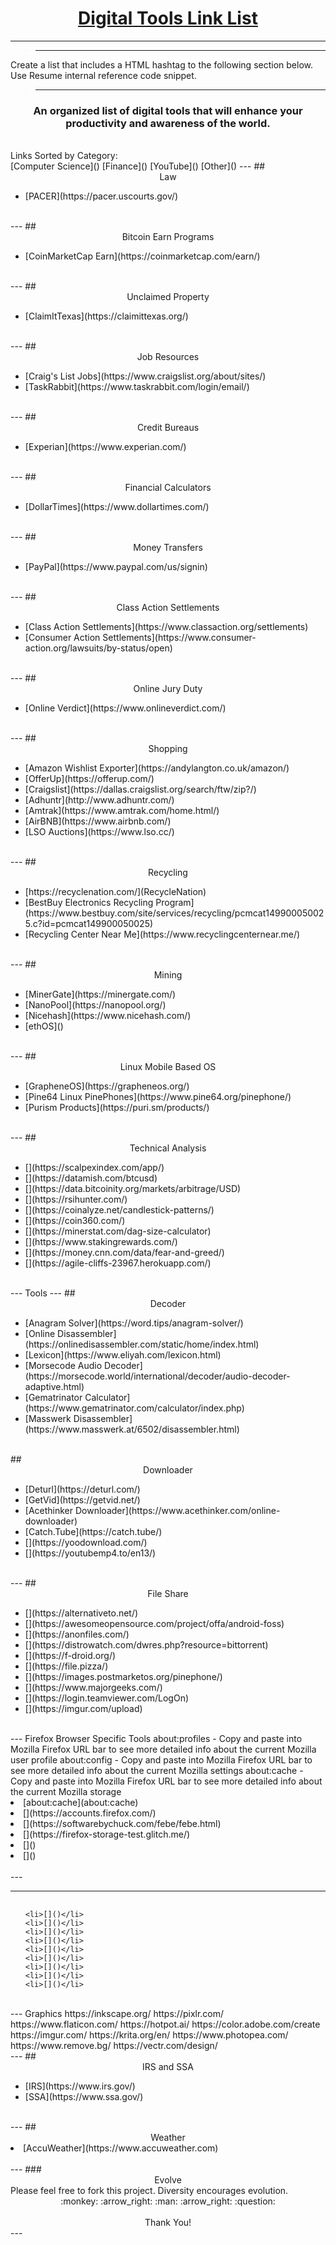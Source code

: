 # <center><u>**Digital Tools Link List**</u>
---
>---
Create a list that includes a HTML hashtag to the following section below. Use Resume internal reference code snippet.
>---

### <center>An organized list of digital tools that will enhance your productivity and awareness of the world.</center>
<br>
Links Sorted by Category:<br>
[Computer Science]()
[Finance]()
[YouTube]()
[Other]()
---
## <center>Law</center>
<ul>
    <li>[PACER](https://pacer.uscourts.gov/)</li>
</ul>
<br>
---
## <center>Bitcoin Earn Programs</center>
<ul>
    <li>[CoinMarketCap Earn](https://coinmarketcap.com/earn/)</li>
</ul>
<br>
---
## <center>Unclaimed Property</center>
<ul>
    <li>[ClaimItTexas](https://claimittexas.org/)</li>
</ul>
<br>
---
## <center>Job Resources</center>
<ul>
    <li>[Craig's List Jobs](https://www.craigslist.org/about/sites/)</li>
    <li>[TaskRabbit](https://www.taskrabbit.com/login/email/)</li>
</ul>
<br>
---
## <center>Credit Bureaus</center>
<ul>
    <li>[Experian](https://www.experian.com/)</li>
</ul>
<br>
---
## <center>Financial Calculators</center>
<ul>
    <li>[DollarTimes](https://www.dollartimes.com/)</li>
</ul>
<br>
---
## <center>Money Transfers</center>
<ul>
    <li>[PayPal](https://www.paypal.com/us/signin)</li>
</ul>
<br>
---
## <center>Class Action Settlements</center>
<ul>
    <li>[Class Action Settlements](https://www.classaction.org/settlements)</li>
    <li>[Consumer Action Settlements](https://www.consumer-action.org/lawsuits/by-status/open)</li>
</ul>
<br>
---
## <center>Online Jury Duty</center>
<ul>
    <li>[Online Verdict](https://www.onlineverdict.com/)</li>
</ul>
<br>
---
## <center>Shopping</center>
<ul>
    <li>[Amazon Wishlist Exporter](https://andylangton.co.uk/amazon/)</li>
    <li>[OfferUp](https://offerup.com/)</li>
    <li>[Craigslist](https://dallas.craigslist.org/search/ftw/zip?/)</li>
    <li>[Adhuntr](http://www.adhuntr.com/)</li>
    <li>[Amtrak](https://www.amtrak.com/home.html/)</li>
    <li>[AirBNB](https://www.airbnb.com/)</li>
    <li>[LSO Auctions](https://www.lso.cc/)</li>
</ul>
<br>
---
## <center>Recycling</center>
<ul>
    <li>[https://recyclenation.com/](RecycleNation)</li>
    <li>[BestBuy Electronics Recycling Program](https://www.bestbuy.com/site/services/recycling/pcmcat149900050025.c?id=pcmcat149900050025)</li>
    <li>[Recycling Center Near Me](https://www.recyclingcenternear.me/)</li>
</ul>
<br>
---
## <center>Mining</center>
<ul>
    <li>[MinerGate](https://minergate.com/)</li>
    <li>[NanoPool](https://nanopool.org/)</li>
    <li>[Nicehash](https://www.nicehash.com/)</li>
    <li>[ethOS]()</li>
</ul>
<br>
---
## <center>Linux Mobile Based OS</center>
<ul>
    <li>[GrapheneOS](https://grapheneos.org/)</li>
    <li>[Pine64 Linux PinePhones](https://www.pine64.org/pinephone/)</li>
    <li>[Purism Products](https://puri.sm/products/)</li>
</ul>
<br>
---
## <center>Technical Analysis</center>
<ul>
    <li>[](https://scalpexindex.com/app/)</li>
    <li>[](https://datamish.com/btcusd)</li>
    <li>[](https://data.bitcoinity.org/markets/arbitrage/USD)</li>
    <li>[](https://rsihunter.com/)</li>
    <li>[](https://coinalyze.net/candlestick-patterns/)</li>
    <li>[](https://coin360.com/)</li>
    <li>[](https://minerstat.com/dag-size-calculator)</li>
    <li>[](https://www.stakingrewards.com/)</li>
    <li>[](https://money.cnn.com/data/fear-and-greed/)</li>
    <li>[](https://agile-cliffs-23967.herokuapp.com/)</li>
</ul>
<br>
---
Tools
---
## <center>Decoder</center>
<ul>
    <li>[Anagram Solver](https://word.tips/anagram-solver/)</li>
    <li>[Online Disassembler](https://onlinedisassembler.com/static/home/index.html)</li>
    <li>[Lexicon](https://www.eliyah.com/lexicon.html)</li>
    <li>[Morsecode Audio Decoder](https://morsecode.world/international/decoder/audio-decoder-adaptive.html)</li>
    <li>[Gematrinator Calculator](https://www.gematrinator.com/calculator/index.php)</li>
    <li>[Masswerk Disassembler](https://www.masswerk.at/6502/disassembler.html)</li>
</ul>
<br>
## <center>Downloader</center>
<ul>
    <li>[Deturl](https://deturl.com/)</li>
    <li>[GetVid](https://getvid.net/)</li>
    <li>[Acethinker Downloader](https://www.acethinker.com/online-downloader)</li>
    <li>[Catch.Tube](https://catch.tube/)</li>
    <li>[](https://yoodownload.com/)</li>
    <li>[](https://youtubemp4.to/en13/)</li>
</ul>
<br>
---
## <center>File Share</center>
<ul>
    <li>[](https://alternativeto.net/)</li>
    <li>[](https://awesomeopensource.com/project/offa/android-foss)</li>
    <li>[](https://anonfiles.com/)</li>
    <li>[](https://distrowatch.com/dwres.php?resource=bittorrent)</li>
    <li>[](https://f-droid.org/)</li>
    <li>[](https://file.pizza/)</li>
    <li>[](https://images.postmarketos.org/pinephone/)</li>
    <li>[](https://www.majorgeeks.com/)</li>
    <li>[](https://login.teamviewer.com/LogOn)</li>
    <li>[](https://imgur.com/upload)</li>
</ul>
<br>
---
Firefox Browser Specific Tools
about:profiles - Copy and paste into Mozilla Firefox URL bar to see more detailed info about the current Mozilla user profile
about:config - Copy and paste into Mozilla Firefox URL bar to see more detailed info about the current Mozilla settings
about:cache - Copy and paste into Mozilla Firefox URL bar to see more detailed info about the current Mozilla storage
    <li>[about:cache](about:cache)</li>
    <li>[](https://accounts.firefox.com/)</li>
    <li>[](https://softwarebychuck.com/febe/febe.html)</li>
    <li>[](https://firefox-storage-test.glitch.me/)</li>
    <li>[]()</li>
    <li>[]()</li>
</ul>
<br>
---



---
## <center></center>
<ul>

    <li>[]()</li>
    <li>[]()</li>
    <li>[]()</li>
    <li>[]()</li>
    <li>[]()</li>
    <li>[]()</li>
    <li>[]()</li>
    <li>[]()</li>
    <li>[]()</li>
</ul>
<br>
---
Graphics
https://inkscape.org/
https://pixlr.com/
https://www.flaticon.com/
https://hotpot.ai/
https://color.adobe.com/create
https://imgur.com/
https://krita.org/en/
https://www.photopea.com/
https://www.remove.bg/
https://vectr.com/design/
</ul>
<br>
---
## <center>IRS and SSA</center>
<ul>
    <li>[IRS](https://www.irs.gov/)</li>
    <li>[SSA](https://www.ssa.gov/)</li>
</ul>
<br>
---
## <center>Weather</center>
    <li>[AccuWeather](https://www.accuweather.com)</li>
<br>
---
### <center>Evolve</center>
Please feel free to fork this project. Diversity encourages evolution.
<br>
<center>:monkey: :arrow_right: :man: :arrow_right: :question:</center>
<br>
<center>Thank You!</center>
---

<!--

---
## <center></center>
<ul>

    <li>[]()</li>
    <li>[]()</li>
    <li>[]()</li>
    <li>[]()</li>
    <li>[]()</li>
    <li>[]()</li>
    <li>[]()</li>
    <li>[]()</li>
    <li>[]()</li>
</ul>
<br>
---
Tails
https://tails.boum.org/
https://freephonenum.com/
https://www.burnerapp.com/

Computer Science
https://www2.staffingindustry.com/Editorial/Archived-Blog-Posts/Adam-Pode-s-Blog/Probably-the-best-file-naming-convention-ever

Programs
http://www.cross-plus-a.com/balabolka.htm

Laptop Installed
Take pictures of CCleaner or installed programs application that lists all installed apps
C:\Users\Ninja\Documents\Sean\Programs\Backups\Registry\CCleaner Lists\CCleaner Lap Lists
---
## <center>Desktop Programs</center>
<ul>
    <li>[BulkRenameUtility]](https://www.bulkrenameutility.co.uk/)</li>
    <li>[DupeGuru]()</li>
    <li>[Exodus]()</li>
    <li>[Deluge]()</li>
    <li>[Firefox]()</li>
    <li>[CCleaner]()</li>
    <li>[7Zip]()</li>
    <li>[Adobe Reader]()</li>
    <li>[Java]()</li>
    <li>[K Lite Codec Pack]()</li>
    <li>[Magic Disc]()</li>
    <li>[OpenOffice]()</li>
    <li>[MagicISO]()</li>
    <li>[Jing]()</li>
    <li>[Recuva]()</li>
</ul>
<br>
---
## <center>Mobile Applications</center>
<ul>

    <li>[Adobe Acrobat]()</li>
    <li>[Authy]()</li>
    <li>[AZ Screen Recorder]()</li>
    <li>[BofA]()</li>
    <li>[Calculator]()</li>
    <li>[Calendar]()</li>
    <li>[Call Recorder]()</li>
    <li>[Camera]()</li>
    <li>[Clock]()</li>
    <li>[Contacts]()</li>
    <li>[dminder]()</li>
    <li>[Duolingo]()</li>
    <li>[Email]()</li>
    <li>[Firefox]()</li>
    <li>[Gallery]()</li>
    <li>[Hackers Keyboard]()</li>
    <li>[LastPass]()</li>
    <li>[Lux Light Meter]()</li>
    <li>[Maps]()</li>
    <li>[Messages]()</li>
    <li>[My Files]()</li>
    <li>[Orbot]()</li>
    <li>[PayPal]()</li>
    <li>[Phone]()</li>
    <li>[ProtonMail]()</li>
    <li>[RAR]()</li>
    <li>[Notes]()</li>
    <li>[Signal]()</li>
    <li>[Tor Browser]()</li>
    <li>[TryMyUI]()</li>
    <li>[VLC]()</li>
    <li>[YouTube]()</li>
    <li>[]()</li>
    <li>[]()</li>
    <li>[](https://www.computerworld.com/article/2849263/doxxing-defense-remove-your-personal-info-from-data-brokers.html)</li>
    <li>[]()</li>
    <li>[](https://justgetflux.com/)</li>
    <li>[](https://www.pacermonitor.com/)</li>
</ul>
<br>
---
## <center></center>
<ul>
    <li>[]()</li>
    <li>[]()</li>
    <li>[]()</li>
    <li>[]()</li>
    <li>[]()</li>
    <li>[]()</li>
    <li>[]()</li>
    <li>[]()</li>
    <li>[]()</li>
    <li>[]()</li>
    <li>[]()</li>
    <li>[]()</li>
    <li>[]()</li>
    <li>[]()</li>
    <li>[]()</li>
    <li>[]()</li>
    <li>[]()</li>
    <li>[]()</li>
    <li>[]()</li>
</ul>
<br>
---
## <center>Email Providers</center>
<ul>
    <li>[CTemplar]()</li>
    <li>[Cock.li](cock.li)</li>
    <li>[Cocaine.Ninja](https://cocaine.ninja/)</li>
</ul>
<br>
---
## <center>Real Estate</center>
<ul>
    <li>[Auction](auction.com)</li>
    <li>[Foreclosure](foreclosure.com)</li>
    <li>[HomePath](homepath.com)</li>
    <li>[HUD](hud.gov)</li>
    <li>[Zillow](zillow.com)</li>
    <li>[Realtor.com]realtor.com()</li>
    <li>[RealtyTrac]()</li>
    <li>[HomeSteps Freddie Mac Homes]()</li>
    <li>[VRM]()</li>
</ul>
<br>
---
## <center>Real Estate Rentals</center>
<ul>
    <li>[AirBNB](airbnb.com)</li>
    <li>[VRBO](vrbo.com)</li>    
    <li>[StowIt](stowit.com)</li>
</ul>
<br>
---
## <center>Venture Capitalist Entrepreneur</center>
<ul>
    <li>[Psychology Innovation lab]()</li>
    <li>[]()</li>
    <li>[]()</li>
    <li>[]()</li>
    <li>[]()</li>
    <li>[]()</li>
    <li>[]()</li>
    <li>[]()</li>
</ul>
<br>
---
## <center></center>
<ul>
    <li>[]()</li>
    <li>[]()</li>
    <li>[]()</li>
    <li>[]()</li>
    <li>[]()</li>
    <li>[]()</li>
    <li>[]()</li>
    <li>[]()</li>
    <li>[]()</li>
    <li>[]()</li>
    <li>[]()</li>
    <li>[]()</li>
    <li>[]()</li>
    <li>[]()</li>
    <li>[]()</li>
    <li>[]()</li>
    <li>[]()</li>
    <li>[]()</li>
    <li>[]()</li>
</ul>
<br>
---
Markerbot
grabcad
autocad

snappydriver

add items from the programs folder to this list
add items from the privacy.io website to this list

Include Health Section related to
Mitochondria Charging and Infred light wave in the blood
https://www.researchgate.net/profile/Arturo-Solis-Herrera
BLue Lights
Eyeglasses
Jack Kruse

https://scienceintegritydigest.com/2019/07/15/human-photosynthesis/

Farmbot
Markerbot

Add To The Links List
Programs stored within the programs folder
Previous YouTube channels and videos watched
SXSW and hackathon resources
Encryption info
GuitarTabs
Microsoft MSCE Certification
Mike Adams A+

https://www.computerworld.com/article/2488068/the-paranoid-s-survival-guide-part-1-how-to-protect-your-personal-data.html#antitrack

https://www.computerworld.com/article/2849263/doxxing-defense-remove-your-personal-info-from-data-brokers.html
https://www.computerworld.com/article/2488657/the-paranoid-s-survival-guide-part-3-opting-out-and-how-to-protect-your-personal-dat.html

https://optout.aboutads.info/?c=2&lang=EN
https://optout.networkadvertising.org/?c=1

https://famguardian.org/Subjects/Freedom/Freedom.htm
https://app.statenational.us/login

https://www.annualcreditreport.com/index.action

Turo car rental





---
## <center></center>
<ul>

    <li>[]()</li>
    <li>[]()</li>
    <li>[]()</li>
    <li>[]()</li>
    <li>[]()</li>
    <li>[]()</li>
    <li>[]()</li>
    <li>[]()</li>
    <li>[]()</li>
</ul>
<br>
---
https://www.dmachoice.org/
https://www.donotcall.gov/
https://www.privacypros.com/

https://www.mailinator.com/

minergate.com




---
## <center></center>
<ul>

    <li>[]()</li>
    <li>[]()</li>
    <li>[]()</li>
    <li>[]()</li>
    <li>[]()</li>
    <li>[]()</li>
    <li>[]()</li>
    <li>[]()</li>
    <li>[]()</li>
</ul>
<br>
---
## <center></center>
<ul>

    <li>[]()</li>
    <li>[]()</li>
    <li>[]()</li>
    <li>[]()</li>
    <li>[]()</li>
    <li>[]()</li>
    <li>[]()</li>
    <li>[]()</li>
    <li>[]()</li>
</ul>
<br>
---

https://ethpool.org/
https://nanopool.org/
https://exp.2miners.com/

Keepassxc FOSS Password manager

liquidation.com

---
## <center>TradingView Code</center>
<br>
This is code from TradingView which can be used to create more intricate algorithms for automagically trading using C++
<ul>
    <li>[Megatrend MTF Alerts](https://www.tradingview.com/script/VMAKO9SS-Megatrend-MTF-Alerts/)</li>
    <li>[](https://www.tradingview.com/script/jC4pKcdu-The-Hulk/)</li>
    <li>[](https://www.tradingview.com/script/7gOLdW0T-EMA-9/)</li>
    <li>[](https://www.tradingview.com/script/0qXvSrcM-WMA-color-change/)</li>
    <li>[](https://www.tradingview.com/script/QqEN9WEQ-VWAPPI/)</li>
    <li>[](https://www.tradingview.com/script/IpWFYp5N-Moon-Cycles/)</li>
    <li>[](https://www.tradingview.com/script/gxWd7OvT-Simple-Moving-Averages-8-16-Cross/)</li>
    <li>[](https://www.tradingview.com/script/TlrT9sKe-Moving-Average-Convergence-Divergence-Line/)</li>
    <li>[](https://www.tradingview.com/script/trxrelfk-ExitSignal/)</li>
    <li>[](https://www.tradingview.com/script/eLtKzSml-BB-MA5-10-BB-Squeeze/)</li>
    <li>[](https://www.tradingview.com/script/RgjblIR5-Simple-Moving-Averages-5-10/)</li>
    <li>[](https://www.tradingview.com/script/W36792XK-EMA-Cross-20-50-200/)</li>
    <li>[](https://www.tradingview.com/script/WWGca4Id-Ichimoku-Moving-Average-Bollinger-Bands/)</li>
    <li>[](https://www.tradingview.com/script/EHTKtnIt-ST-Volume-Flow-v6/)</li>
    <li>[](https://www.tradingview.com/u/That25RGuy/)</li>
</ul>
<br>
---




---
## <center></center>
<ul>

    <li>[]()</li>
    <li>[]()</li>
    <li>[]()</li>
    <li>[]()</li>
    <li>[]()</li>
    <li>[]()</li>
    <li>[]()</li>
    <li>[]()</li>
    <li>[]()</li>
</ul>
<br>
---
Privacy Oriented Communications
https://puri.sm/
https://puri.sm/products/librem-5/
https://puri.sm/products/
https://e.foundation/
https://www.pine64.org/pinephone/
https://www.pine64.org/pinephonepro/




---
## <center></center>
<ul>

    <li>[]()</li>
    <li>[]()</li>
    <li>[]()</li>
    <li>[]()</li>
    <li>[]()</li>
    <li>[]()</li>
    <li>[]()</li>
    <li>[]()</li>
    <li>[]()</li>
</ul>
<br>
---
Legal Documentation
https://travel.state.gov/content/travel/en/passports.html/



---
## <center></center>
<ul>

    <li>[]()</li>
    <li>[]()</li>
    <li>[]()</li>
    <li>[]()</li>
    <li>[]()</li>
    <li>[]()</li>
    <li>[]()</li>
    <li>[]()</li>
    <li>[]()</li>
</ul>
<br>
---
Unclaimed Property
https://www.ok.gov/treasurer/Unclaimed_Property/
https://claimittexas.org/



---
## <center></center>
<ul>

    <li>[]()</li>
    <li>[]()</li>
    <li>[]()</li>
    <li>[]()</li>
    <li>[]()</li>
    <li>[]()</li>
    <li>[]()</li>
    <li>[]()</li>
    <li>[]()</li>
</ul>
<br>
---
Soccer
https://gameonfw.com/adult-sports-ft-worth/indoor-soccer/
https://gnwsa.com/

From programs sections. This section will need to be sorted according to the subsections.

OpenOffice
MS Office

Google Docs - this even includes a voice dictation method if your a slow at typing

---
## <center></center>
<ul>

    <li>[]()</li>
    <li>[]()</li>
    <li>[]()</li>
    <li>[]()</li>
    <li>[]()</li>
    <li>[]()</li>
    <li>[]()</li>
    <li>[]()</li>
    <li>[]()</li>
</ul>
<br>
---

Casting
https://en.wikipedia.org/wiki/Jeopardy!_audition_process
https://www.jeopardy.com/be-on-j/faqs
https://www.jeopardy.com/be-on-j


---
## <center>Writing Opportunities</center>
<ul>
    <li>[ProofreadingServices](https://www.proofreadingservices.com/)</li>
    <li>[ScriptWritersNetwork](https://scriptwritersnetwork.com/)</li>
    <li>[Gramlee](https://www.gramlee.com/)</li>
    <li>[IAPWE](https://iapwe.org/)</li>
</ul>
<br>
---
## <center>Farming and Local Agriculture</center>
<ul>
    <li>[Bar CS Ranch](http://bar-cs-ranch.com/)</li>
    <li>[Keller Farmers Market](https://kellerfarmersmarket.com/location-hours/)</li>
    <li>[Udderly Free Range](https://www.localharvest.org/udderly-free-range-M65445)</li>
    <li>[Rose Creek Farms Cooperative](https://www.localharvest.org/rose-creek-farms-cooperative-M60109)</li>
    <li>[Local Harvest Keller Farmers Market](https://www.localharvest.org/keller-farmers-market-M34260)</li>
    <li>[Beach Street Local Market](https://www.localharvest.org/beach-street-local-market-M35854)</li>
    <li>[Heartland Hills Cattle Co](https://www.localharvest.org/heartland-hills-cattle-co--M75906)</li>
    <li>[DFW Organic Growing](https://www.localharvest.org/dfw-organic-growing-M76552)</li>
    <li>[Cowtown Farmers Market](https://www.localharvest.org/cowtown-farmers-market-M16695)</li>
    <li>[Fleece Fur and Feathers](https://www.localharvest.org/c-b-fleece-fur-and-feathers-M32794)</li>
    <li>[Adobe Farm](https://www.localharvest.org/adobe-farm-M51609)</li>
</ul>
<br>
---
## <center></center>
<ul>
    <li>[]()</li>
    <li>[]()</li>
    <li>[]()</li>
    <li>[]()</li>
    <li>[]()</li>
    <li>[]()</li>
    <li>[]()</li>
    <li>[]()</li>
    <li>[]()</li>
</ul>
<br>
---
Media Creation
Ableton Live
Audacity
Fruity Loops Studio

Natural Reader 11
SumatraPDF

Keepassxc FOSS Password manager

---
## <center>Casting Calls</center>
<ul>
    <li>[NBC Casting](https://www.nbc.com/global/pages/casting)</li>
    <li>[ABC Casting Call](https://abc.com/casting)</li>
    <li>[Auditions Game Show Auditions](https://www.auditionsfree.com/tag/game-show-auditions/)</li>
    <li>[CastingCallHub](https://www.castingcallhub.com/tryout/game-show/)</li>
</ul>
<br>
---
https://offerup.com/search?q=free

https://gajim.org/

Writing Opportunities
https://allfreelancewriting.com/
https://wordvice.com/career/editor/
https://wordvice.com/career/
https://www.simpletense.com/candidate-home/

Housing Design
https://alternativelivingspaces.com/
https://alternativelivingspaces.com/models/alt-pool/

Pool
https://modpools.com/


https://en.wikipedia.org/wiki/Neuroplasticity

https://www.localharvest.org/cold-spring-farm-M53477

https://www.fairphone.com/en/
https://www.castingcallhub.com/

Jabber IRC Chat Client
XMPP.JP https://www.xmpp.jp/?lang=en    Free XMPP/Jabber instant messaging service

jabber.hot-chilli.net is a free Jabber/XMPP service for everybody.
https://jabber.hot-chilli.net/

https://www.redwormcomposting.com/the-share-board/big-tex-worms/

https://meta.wikimedia.org/wiki/IRC/Instructions

https://www.jabbim.com/

Faraday Cage

https://www.simpletense.com/candidate-home/

https://www.securemessagingapps.com/

https://ssd.eff.org/en/playlist/privacy-breakdown-mobile-phones

https://www.eff.org/node/101713/

https://www.dmachoice.org/

https://usdebtclock.org/

https://www.donotcall.gov/


https://www.cryosc.com/products/cryo-science-arctic/
https://www.cryosc.com/products/





https://cryomedpro.com/
https://cryomed.pro/equipment/used-devices/

https://rutherfordtitan.com/collections/used-cryotherapy-equipment


Oxygen Therapy
https://www.oxygenbarsales.com/
https://www.oxygenbars.com/
https://www.oxygenbarsales.com/oxygen-bars-catalog/


Vibration Plates
https://shop.bulletproof.com/products/whole-body-vibration-plate
https://vibraprofitness.com/


Anti Surveillance Wear
https://weburbanist.com/2016/11/28/how-to-be-invisible-15-anti-surveillance-designs-installations/

add privacy.io tools to github link list
add new it websitees to tools list in github
add  tools from the programs folder n the ductumnets to the list

HaveIBeenPwned

ffox profile exporter


https://www.perfectwaters.net/

Kangen Water
https://www.enagic.com/
https://www.kangenwater1412.com/


TheraLight
https://www.theralight.com/productsoverview/
https://www.theralight.com/productsoverview/360product/
https://www.davincimedicalusa.com/aspen-theralight-pod
https://www.rehabmart.com/product/theralight-360-hd-full-body-light-therapy-wellness-pod-48265.html
https://www.ebay.com/itm/233071305036


RenuvaSkin
https://prosun.com/wellness/renuvaskin-l32-red-light-bed/
https://suntanningstore.com/products/prosun-renuvaskin-l32-120v-red-light-therapy-bed
https://suntansupply.org/renuvaskin-full-body-stand-up-red-light-system-2/
https://prosun.com/wellness/renuvaskin-s420-red-light-booth/




Quantlet
https://thequantlet.com/
https://www.youtube.com/watch?v=M7qTlZCHcY4
https://www.indiegogo.com/projects/the-quantlet-human-performance-reimagined#/

Stealth Wear
https://ahprojects.com/stealth-wear/

Adam Harvey Projects
https://ahprojects.com/


https://www.bugoutbagbuilder.com/blog/how-make-your-own-faraday-cage-home


Normatec
https://hyperice.ca/product/normatec-2-0-legs/
https://hyperice.com/products/normatec-2-pro-legs/

https://www.enagiceu.com/en_US/what-is-kangen-water



https://hyperice.ca/


https://www.ngi.eu/
tradeblock
etherscan
etherdelta

Drx 900 Spinal Decompression
https://www.youtube.com/watch?v=MqPVS0sdEr4
https://www.youtube.com/watch?v=rJdhKTQxLCs
https://www.youtube.com/results?search_query=drx+9000

youtube
tiaan Gildenhuys
zen garcia
endeavor Freedom
david carrico

https://getonlinevideos.com/bitchute-video-downloader?lang=en
https://tubi.sk/bitchute-video-downloader/
https://www.videotosave.com/bitchute-video-downloader/
https://y2downloots.com/

http://climateviewer.org/

https://pdf4pro.com/amp



Healing Youtube Videos Based Upon Items

Normatech
https://www.youtube.com/watch?v=lrmvdxZ5RKY


inversion Table Spinal Decompression
https://www.youtube.com/watch?v=9SoBXHhnt3w


netguard for android firewall for phone




https://lightstim.com/

https://en.wikipedia.org/wiki/Telomere
https://en.wikipedia.org/wiki/Telomerase

https://www.pidgin.im/


https://www.kali.org/get-kali/
https://www.kali.org/tools/



https://judge.me/reviews/army-chemical.myshopify.com/products/pp5000-urine-detection-light
https://armychemical.com/products/pp5000-urine-detection-light


https://sdi-tool.org/
https://sdi-tool.org/download/

https://en.wikipedia.org/wiki/Monosodium_glutamate
https://en.wikipedia.org/wiki/Excipient
https://en.wikipedia.org/wiki/Excitotoxicity
https://en.wikipedia.org/wiki/Aspartame
https://en.wikipedia.org/wiki/Nootropic

Zenni optical

Learning tools
Mike Adams
StationX

dr Lorraine day
https://missingmoney.com/en/
https://missingmoney.com/en/Home/StateContact

Dr. Russell Blaylock
https://www.youtube.com/channel/UCPvDn8vvYN6rk890faj8RMg

Retrieved from "https://en.wikipedia.org/w/index.php?title=List_of_lost_lands&oldid=1059402666"

Retrieved from "
https://en.wikipedia.org/w/index.php?title=Thracian_religion&oldid=1079508001
"

Retrieved from "https://en.wikipedia.org/w/index.php?title=Mount_Meru&oldid=1060670654"

Retrieved from "https://en.wikipedia.org/w/index.php?title=GcMAF&oldid=1035212419"

Retrieved from "https://en.wikipedia.org/w/index.php?title=William_Fairfield_Warren&oldid=1002005637"

Lodestone
Retrieved from "https://en.wikipedia.org/w/index.php?title=Lodestone&oldid=1052696560"

Year Without A Summer
Retrieved from "https://en.wikipedia.org/w/index.php?title=Year_Without_a_Summer&oldid=1059273969"
This

Rupes Nigra
"https://en.wikipedia.org/w/index.php?title=Rupes_Nigra&oldid=1050422157"


https://www.youtube.com/c/MichaelReee2

https://www.youtube.com/c/theHacksmith
https://www.youtube.com/c/colinfurze

https://en.wikipedia.org/wiki/Deuterium





http://www.aimbooster.com/

https://aimlab.gg/




https://www.fenbendazole.org/


https://www.dipyourcar.com/products/kryptobright-glow-car-kit

https://tubi.sk/bitchute-video-downloader/
https://getonlinevideos.com/bitchute-video-downloader?lang=en
https://deturl.com/
https://www.download-video.com/sites/download-rumble-video.html
https://www.videotosave.com/bitchute-video-downloader/
https://savevideo.me/en/
https://www.acethinker.com/online-downloader
https://catch.tube/
https://y2downloots.com/
https://yoodownload.com/
https://savethevideo.net/rumble-video-downloader
https://freedownloadvideo.net/rumble-video-downloader
https://redirect.invidious.io/
https://youtubemp4.to/en7/
https://keepvid.com/sites/download-rumble-video.html











https://www.bitchute.com/channel/bluewater/
https://www.bitchute.com/channel/HBBwqdoMy7Gz/
https://www.youtube.com/c/CryptoOracle/videos
https://www.youtube.com/c/CryptoViewing2/videos
https://www.youtube.com/channel/UCCatR7nWbYrkVXdxXb4cGXw
https://www.youtube.com/c/EndeavorFreedom/videos
https://rumble.com/c/c-863943
https://www.bitchute.com/channel/jim-crenshaw/
https://rumble.com/user/Jsnip4
https://www.youtube.com/channel/UCYI2mPvsSXz99QPAVAPIG5Q/videos
https://www.bitchute.com/channel/Ma107tEUNW7q/
https://www.bitchute.com/channel/orion_daystar6676/
https://www.bitchute.com/channel/philosophers-stoneinfo/
https://153news.net/view_channel.php?user=Russianvids
https://www.bitchute.com/channel/shariraye/
https://rumble.com/c/TheDigitalSoldierPress
https://www.bitchute.com/channel/the_high_command/
https://www.youtube.com/channel/UCBtAiDlFZJm09SFs3N6b0IA

https://www.youtube.com/c/%C3%9AnicoSobreviviente

https://www.buymeacoffee.com/
https://www.ancient-minerals.com/transdermal-magnesium/


https://naturalcalm.ca/guide-to-transdermal-magnesium/

https://www.myaquacure.com/product/aquacure-ac50-complete-kit/
https://www.myaquacure.com/
https://en.wikipedia.org/wiki/Vaporizer_(inhalation_device)
https://en.wikipedia.org/wiki/Nebulizer

https://en.wikipedia.org/wiki/Christopher_Hills

https://www.dnb.com/



https://www.youtube.com/c/NosConfunden







-->
